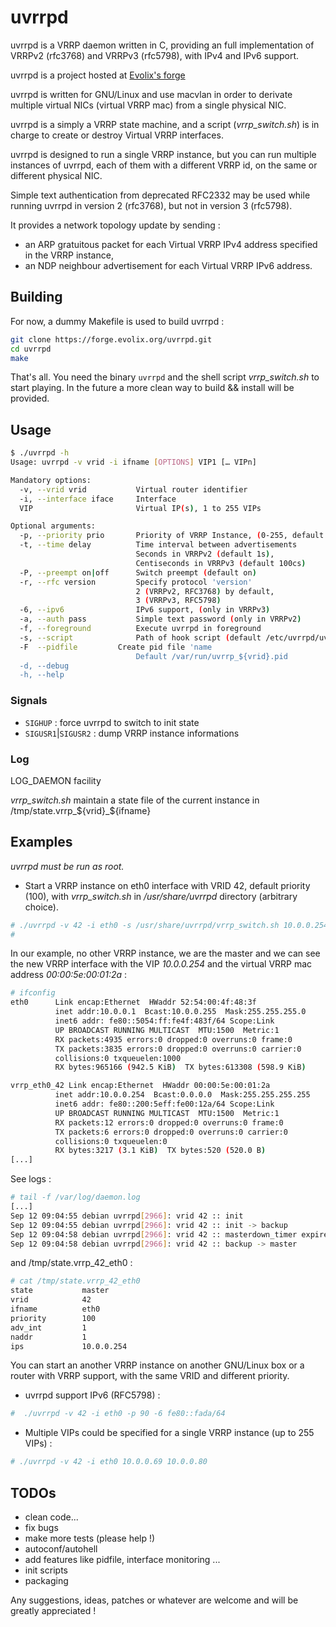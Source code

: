 # uvrrpd

uvrrpd is a VRRP daemon written in C, providing an full implementation of
VRRPv2 (rfc3768) and VRRPv3 (rfc5798), with IPv4 and IPv6 support.

uvrrpd is a project hosted at [Evolix's forge](https://forge.evolix.org/projects/uvrrpd)

uvrrpd is written for GNU/Linux and use macvlan in order to derivate multiple
virtual NICs (virtual VRRP mac) from a single physical NIC.

uvrrpd is a simply a VRRP state machine, and a script (*vrrp_switch.sh*) is in
charge to create or destroy Virtual VRRP interfaces.

uvrrpd is designed to run a single VRRP instance, but you can run multiple
instances of uvrrpd, each of them with a different VRRP id, on the same or
different physical NIC.

Simple text authentication from deprecated RFC2332 may be used while running
uvrrpd in version 2 (rfc3768), but not in version 3 (rfc5798).

It provides a network topology update by sending :
- an ARP gratuitous packet for each Virtual VRRP IPv4 address specified in the
  VRRP instance,
- an NDP neighbour advertisement for each Virtual VRRP IPv6 address.

## Building

For now, a dummy Makefile is used to build uvrrpd :

```bash
git clone https://forge.evolix.org/uvrrpd.git
cd uvrrpd
make 
```

That's all. You need the binary `uvrrpd` and the shell script *vrrp_switch.sh* to start playing. 
In the future a more clean way to build && install will be provided.

## Usage

```bash
$ ./uvrrpd -h
Usage: uvrrpd -v vrid -i ifname [OPTIONS] VIP1 [… VIPn]

Mandatory options:
  -v, --vrid vrid           Virtual router identifier
  -i, --interface iface     Interface
  VIP                       Virtual IP(s), 1 to 255 VIPs

Optional arguments:
  -p, --priority prio       Priority of VRRP Instance, (0-255, default 100)
  -t, --time delay          Time interval between advertisements
                            Seconds in VRRPv2 (default 1s),
                            Centiseconds in VRRPv3 (default 100cs)
  -P, --preempt on|off      Switch preempt (default on)
  -r, --rfc version         Specify protocol 'version'
                            2 (VRRPv2, RFC3768) by default,
                            3 (VRRPv3, RFC5798)
  -6, --ipv6                IPv6 support, (only in VRRPv3)
  -a, --auth pass           Simple text password (only in VRRPv2)
  -f, --foreground          Execute uvrrpd in foreground
  -s, --script              Path of hook script (default /etc/uvrrpd/uvrrpd-switch.sh)
  -F  --pidfile		    Create pid file 'name
                            Default /var/run/uvrrp_${vrid}.pid
  -d, --debug
  -h, --help
```

### Signals

* `SIGHUP` : force uvrrpd to switch to init state
* `SIGUSR1`|`SIGUSR2` : dump VRRP instance informations

### Log

LOG_DAEMON facility

*vrrp_switch.sh* maintain a state file of the current instance in /tmp/state.vrrp_${vrid}_${ifname}

## Examples

*uvrrpd must be run as root.*

* Start a VRRP instance on eth0 interface with VRID 42, default priority (100), 
with *vrrp_switch.sh* in */usr/share/uvrrpd* directory (arbitrary choice).

```bash
# ./uvrrpd -v 42 -i eth0 -s /usr/share/uvrrpd/vrrp_switch.sh 10.0.0.254
#
```

In our example, no other VRRP instance, we are the master and we can see the
new VRRP interface with the VIP *10.0.0.254* and the virtual VRRP mac address
*00:00:5e:00:01:2a* :

```bash
# ifconfig
eth0      Link encap:Ethernet  HWaddr 52:54:00:4f:48:3f  
          inet addr:10.0.0.1  Bcast:10.0.0.255  Mask:255.255.255.0
          inet6 addr: fe80::5054:ff:fe4f:483f/64 Scope:Link
          UP BROADCAST RUNNING MULTICAST  MTU:1500  Metric:1
          RX packets:4935 errors:0 dropped:0 overruns:0 frame:0
          TX packets:3835 errors:0 dropped:0 overruns:0 carrier:0
          collisions:0 txqueuelen:1000 
          RX bytes:965166 (942.5 KiB)  TX bytes:613308 (598.9 KiB)

vrrp_eth0_42 Link encap:Ethernet  HWaddr 00:00:5e:00:01:2a  
          inet addr:10.0.0.254  Bcast:0.0.0.0  Mask:255.255.255.255
          inet6 addr: fe80::200:5eff:fe00:12a/64 Scope:Link
          UP BROADCAST RUNNING MULTICAST  MTU:1500  Metric:1
          RX packets:12 errors:0 dropped:0 overruns:0 frame:0
          TX packets:6 errors:0 dropped:0 overruns:0 carrier:0
          collisions:0 txqueuelen:0 
          RX bytes:3217 (3.1 KiB)  TX bytes:520 (520.0 B)
[...]
```

See logs :

```bash
# tail -f /var/log/daemon.log
[...]
Sep 12 09:04:55 debian uvrrpd[2966]: vrid 42 :: init
Sep 12 09:04:55 debian uvrrpd[2966]: vrid 42 :: init -> backup
Sep 12 09:04:58 debian uvrrpd[2966]: vrid 42 :: masterdown_timer expired
Sep 12 09:04:58 debian uvrrpd[2966]: vrid 42 :: backup -> master
```

and /tmp/state.vrrp_42_eth0 : 

```bash
# cat /tmp/state.vrrp_42_eth0 
state           master
vrid            42
ifname          eth0
priority        100
adv_int         1
naddr           1
ips             10.0.0.254
```

You can start an another VRRP instance on another GNU/Linux box or a router with VRRP support, with the same VRID and different priority.

* uvrrpd support IPv6 (RFC5798) :

```bash
#  ./uvrrpd -v 42 -i eth0 -p 90 -6 fe80::fada/64
```

* Multiple VIPs could be specified for a single VRRP instance (up to 255 VIPs) :

```bash
# ./uvrrpd -v 42 -i eth0 10.0.0.69 10.0.0.80
```

## TODOs

* clean code...
* fix bugs
* make more tests (please help !)
* autoconf/autohell
* add features like pidfile, interface monitoring ...
* init scripts
* packaging

Any suggestions, ideas, patches or whatever are welcome and will be greatly
appreciated !
